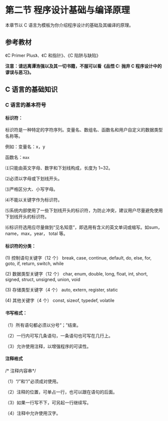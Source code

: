 # 第二节 程序设计基础与编译原理

本章节以 C 语言为模板为你介绍程序设计的基础及其编译的原理。

## 参考教材

《C Primer Plus》、《C 和指针》、《C 陷阱与缺陷》

**注意：请远离谭浩强以及其一切书籍，不服可以看《品悟 C: 抛弃 C 程序设计中的谬误与恶习》。**

## C 语言的基础知识

### C 语言的基本符号

#### 标识符：

标识符是一种特定的字符序列。变量名、数组名、函数名和用户自定义的数据类型名称等。

例如：变量名：x，y

函数名：`max`

⑴只能由英文字母、数字和下划线构成，长度为 1~32。

⑵必须以字母或下划线开头。

⑶严格区分大、小写字母。

⑷不能以关键字作为标识符。

⑸系统内部使用了一些下划线开头的标识符，为防止冲突，建议用户尽量避免使用下划线开头的标识符。

⑹标识符选用应尽量做到“见名知意”，即选用有含义的英文单词或缩写。如sum，name，max，year， total 等。

#### 标识符的分类：

(1) 控制语句关键字（12 个） break, case, continue, default, do, else, for, goto, if, return, switch, while

(2) 数据类型关键字（12 个） char, enum, double, long, float, int, short, signed, struct, unsigned, union, void

(3) 存储类型关键字（4 个） auto, extern, register, static

(4) 其他关键字（4 个） const, sizeof, typedef, volatile

#### 书写格式：

（1）所有语句都必须以分号“；”结束。

（2）一行内可写几条语句，一条语句也可写在几行上。

（3）允许使用注释，以增强程序的可读性。

#### 注释格式

/* 注释内容串*/

（1）“/”和“/”必须成对使用。

（2）注释的位置，可单占一行，也可以跟在语句的后面。

（3）如果一行写不下，可另起一行继续写。

（4）注释中允许使用汉字。



